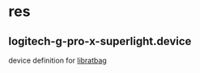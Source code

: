 # res

## logitech-g-pro-x-superlight.device

device definition for
[libratbag](https://github.com/libratbag/libratbag)
